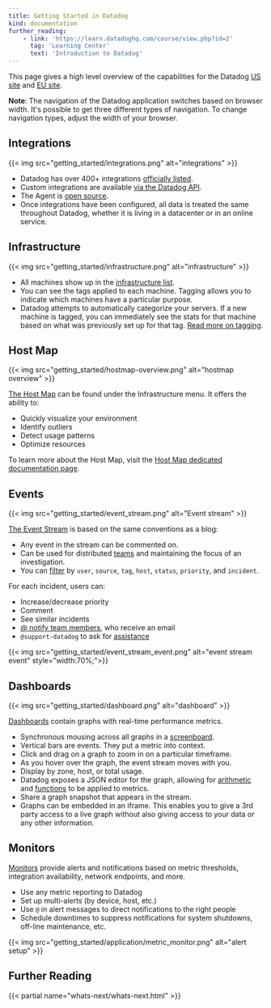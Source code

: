 ```yaml
---
title: Getting Started in Datadog
kind: documentation
further_reading:
    - link: 'https://learn.datadoghq.com/course/view.php?id=2'
      tag: 'Learning Center'
      text: 'Introduction to Datadog'
---
```


This page gives a high level overview of the capabilities for the Datadog [US site][1] and [EU site][2].

**Note**: The navigation of the Datadog application switches based on browser width. It's possible to get three different types of navigation. To change navigation types, adjust the width of your browser.

## Integrations

{{< img src="getting_started/integrations.png" alt="integrations"  >}}

- Datadog has over 400+ integrations [officially listed][3].
- Custom integrations are available [via the Datadog API][4].
- The Agent is [open source][5].
- Once integrations have been configured, all data is treated the same throughout Datadog, whether it is living in a datacenter or in an online service.

## Infrastructure

{{< img src="getting_started/infrastructure.png" alt="infrastructure"  >}}

- All machines show up in the [infrastructure list][6].
- You can see the tags applied to each machine. Tagging allows you to indicate which machines have a particular purpose.
- Datadog attempts to automatically categorize your servers. If a new machine is tagged, you can immediately see the stats for that machine based on what was previously set up for that tag. [Read more on tagging][7].

## Host Map

{{< img src="getting_started/hostmap-overview.png" alt="hostmap overview"  >}}

[The Host Map][8] can be found under the Infrastructure menu. It offers the ability to:

- Quickly visualize your environment
- Identify outliers
- Detect usage patterns
- Optimize resources

To learn more about the Host Map, visit the [Host Map dedicated documentation page][8].

## Events

{{< img src="getting_started/event_stream.png" alt="Event stream"  >}}

[The Event Stream][9] is based on the same conventions as a blog:

- Any event in the stream can be commented on.
- Can be used for distributed [teams][10] and maintaining the focus of an investigation.
- You can [filter][11] by `user`, `source`, `tag`, `host`, `status`, `priority`, and `incident`.

For each incident, users can:

- Increase/decrease priority
- Comment
- See similar incidents
- [@ notify team members][12], who receive an email
- `@support-datadog` to ask for [assistance][13]

{{< img src="getting_started/event_stream_event.png" alt="event stream event"  style="width:70%;">}}

## Dashboards

{{< img src="getting_started/dashboard.png" alt="dashboard"  >}}

[Dashboards][14] contain graphs with real-time performance metrics.

- Synchronous mousing across all graphs in a [screenboard][15].
- Vertical bars are events. They put a metric into context.
- Click and drag on a graph to zoom in on a particular timeframe.
- As you hover over the graph, the event stream moves with you.
- Display by zone, host, or total usage.
- Datadog exposes a JSON editor for the graph, allowing for [arithmetic][16] and [functions][17] to be applied to metrics.
- Share a graph snapshot that appears in the stream.
- Graphs can be embedded in an iframe. This enables you to give a 3rd party access to a live graph without also giving access to your data or any other information.

## Monitors

[Monitors][18] provide alerts and notifications based on metric thresholds, integration availability, network endpoints, and more.

- Use any metric reporting to Datadog
- Set up multi-alerts (by device, host, etc.)
- Use `@` in alert messages to direct notifications to the right people
- Schedule downtimes to suppress notifications for system shutdowns, off-line maintenance, etc.

{{< img src="getting_started/application/metric_monitor.png" alt="alert setup"  >}}

## Further Reading

{{< partial name="whats-next/whats-next.html" >}}

[1]: https://app.datadoghq.com
[2]: https://app.datadoghq.eu
[3]: http://www.datadoghq.com/integrations
[4]: /api
[5]: https://github.com/DataDog/dd-agent
[6]: /infrastructure
[7]: /tagging
[8]: /infrastructure/hostmap
[9]: /events
[10]: /account_management/users
[11]: https://www.datadoghq.com/blog/filter-datadog-events-stream-pinpoint-events-infrastructure
[12]: /events/#@-notifications
[13]: /help
[14]: /dashboards
[15]: /dashboards/screenboard
[16]: /dashboards/functions
[17]: https://www.datadoghq.com/blog/rank-filter-performance-monitoring-metrics-top-function
[18]: /monitors
